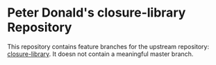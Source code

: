 # Peter Donald's closure-library Repository

This repository contains feature branches for the upstream repository: [closure-library](https://github.com/google/closure-library).
It doesn not contain a meaningful master branch.
